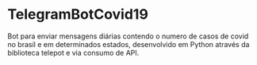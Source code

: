 # TelegramBotCovid19
Bot para enviar mensagens diárias contendo o numero de casos de covid no brasil e em determinados estados, desenvolvido em Python através da biblioteca telepot e via consumo de API.
